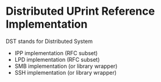# Distributed UPrint Reference Implementation 


DST stands for Distributed System

- IPP implementation (RFC subset)
- LPD implementation (RFC subset)
- SMB implementation (or library wrapper)
- SSH implementation (or library wrapper)
